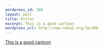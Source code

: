 ```yaml
--- 
wordpress_id: 360
layout: post
title: Hitler
excerpt: This is a good cartoon
wordpress_url: http://new.nata2.org/?p=360
---
```

<a href="http://www.wardsutton.com/toons/schlock1.jpg">This is a good cartoon</a>
